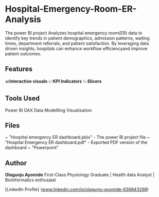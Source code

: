 # Hospital-Emergency-Room-ER-Analysis
The  power BI project Analyzes hospital emergency room(ER) data to identify key trends in patient  demographics, admission patterns, waiting times, department referrals, and patient  satisfaction. By leveraging data driven insights, hospitals can enhance workflow efficiencyand improve patient outcomes.

## Features
📊**Interactive visuals**
📈**KPI Indicators**
📉**Slicers**

## Tools Used
Power BI
DAX
Data Modellling
Visualization

## Files
~ "Hospital emergency ER dashboard.pbix" - The power BI project file
~ "Hospital Emergency ER dashboard.pdf" - Exported PDF version of the dashboard
~ "Powerpoint"

## Author
**Olagunju Ayomide**
First-Class Physiology Graduate | Health data Analyst | Bioinformatics enthusiast

[LinkedIn Profile] (www.linkedin.com/in/olagunju-ayomide-636843298)


